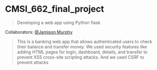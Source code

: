 # CMSI_662_final_project
> Developing a web app using Python flask

Collaborators:
[@Jamison Murphy](https://github.com/JMurph24)

> This is a banking web app that allows authenticated users to check their balance and transfer money.
> We used security features like adding HTML pages for login, dashboard, details, and transfer to prevent XSS cross-site scripting attacks. And we used CSRF to prevent attacks   
